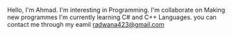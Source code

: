 Hello, I'm Ahmad.
I'm interesting in Programming.
I'm collaborate on Making new programmes
I'm currently learning C# and C++ Languages.
you can contact me through my eamil radwana423@gmail.com
